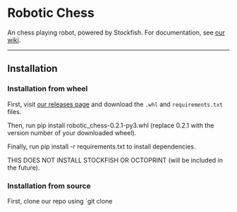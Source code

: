 # Robotic Chess

An chess playing robot, powered by Stockfish.
For documentation, see [our wiki](https://github.com/Hacking3DPrinters/robotic-chess/wiki).

---

## Installation

### Installation from wheel

First, visit [our releases page](https://github.com/Hacking3DPrinters/robotic-chess/releases) and download the `.whl` and `requirements.txt` files.

Then, run 
  pip install robotic_chess-0.2.1-py3.whl
(replace 0.2.1 with the version number of your downloaded wheel).

Finally, 
  run pip install -r requirements.txt
to install dependencies.

THIS DOES NOT INSTALL STOCKFISH OR OCTOPRINT (will be included in the future).

### Installation from source 

First, clone our repo using `git clone
